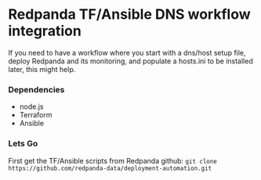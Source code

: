 # Redpanda TF/Ansible DNS workflow integration

If you need to have a workflow where you start with a dns/host setup file, deploy Redpanda and its monitoring, and populate a hosts.ini to be installed later, this might help.

### Dependencies
- node.js
- Terraform
- Ansible

### Lets Go

First get the TF/Ansible scripts from Redpanda github:
`git clone https://github.com/redpanda-data/deployment-automation.git`

